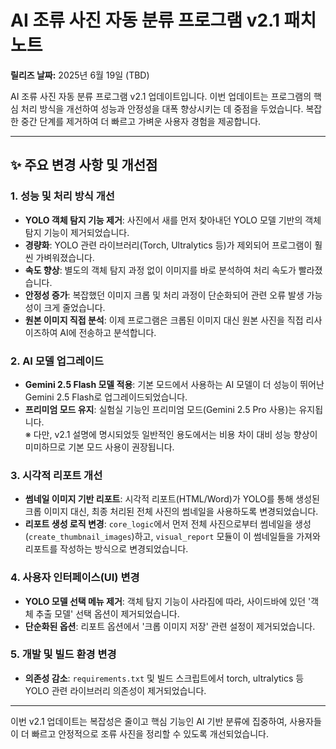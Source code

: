 # AI 조류 사진 자동 분류 프로그램 v2.1 패치노트
**릴리즈 날짜:** 2025년 6월 19일 (TBD)

AI 조류 사진 자동 분류 프로그램 v2.1 업데이트입니다. 이번 업데이트는 프로그램의 핵심 처리 방식을 개선하여 성능과 안정성을 대폭 향상시키는 데 중점을 두었습니다. 복잡한 중간 단계를 제거하여 더 빠르고 가벼운 사용자 경험을 제공합니다.

---

## ✨ 주요 변경 사항 및 개선점

### 1. 성능 및 처리 방식 개선
- **YOLO 객체 탐지 기능 제거**: 사진에서 새를 먼저 찾아내던 YOLO 모델 기반의 객체 탐지 기능이 제거되었습니다.
- **경량화**: YOLO 관련 라이브러리(Torch, Ultralytics 등)가 제외되어 프로그램이 훨씬 가벼워졌습니다.
- **속도 향상**: 별도의 객체 탐지 과정 없이 이미지를 바로 분석하여 처리 속도가 빨라졌습니다.
- **안정성 증가**: 복잡했던 이미지 크롭 및 처리 과정이 단순화되어 관련 오류 발생 가능성이 크게 줄었습니다.
- **원본 이미지 직접 분석**: 이제 프로그램은 크롭된 이미지 대신 원본 사진을 직접 리사이즈하여 AI에 전송하고 분석합니다.

### 2. AI 모델 업그레이드
- **Gemini 2.5 Flash 모델 적용**: 기본 모드에서 사용하는 AI 모델이 더 성능이 뛰어난 Gemini 2.5 Flash로 업그레이드되었습니다.
- **프리미엄 모드 유지**: 실험실 기능인 프리미엄 모드(Gemini 2.5 Pro 사용)는 유지됩니다.  
  ※ 다만, v2.1 설명에 명시되었듯 일반적인 용도에서는 비용 차이 대비 성능 향상이 미미하므로 기본 모드 사용이 권장됩니다.

### 3. 시각적 리포트 개선
- **썸네일 이미지 기반 리포트**: 시각적 리포트(HTML/Word)가 YOLO를 통해 생성된 크롭 이미지 대신, 최종 처리된 전체 사진의 썸네일을 사용하도록 변경되었습니다.
- **리포트 생성 로직 변경**: `core_logic`에서 먼저 전체 사진으로부터 썸네일을 생성(`create_thumbnail_images`)하고, `visual_report` 모듈이 이 썸네일들을 가져와 리포트를 작성하는 방식으로 변경되었습니다.

### 4. 사용자 인터페이스(UI) 변경
- **YOLO 모델 선택 메뉴 제거**: 객체 탐지 기능이 사라짐에 따라, 사이드바에 있던 '객체 추출 모델' 선택 옵션이 제거되었습니다.
- **단순화된 옵션**: 리포트 옵션에서 '크롭 이미지 저장' 관련 설정이 제거되었습니다.

### 5. 개발 및 빌드 환경 변경
- **의존성 감소**: `requirements.txt` 및 빌드 스크립트에서 torch, ultralytics 등 YOLO 관련 라이브러리 의존성이 제거되었습니다.

---

이번 v2.1 업데이트는 복잡성은 줄이고 핵심 기능인 AI 기반 분류에 집중하여, 사용자들이 더 빠르고 안정적으로 조류 사진을 정리할 수 있도록 개선되었습니다.
